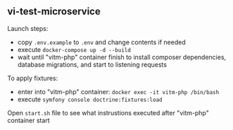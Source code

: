 **vi-test-microservice**
-

Launch steps:

- copy `.env.example` to `.env` and change contents if needed
- execute `docker-compose up -d --build`
- wait until "vitm-php" container finish to install composer dependencies, database migrations, and start to listening
  requests

To apply fixtures:

- enter into "vitm-php" container: `docker exec -it vitm-php /bin/bash`
- execute `symfony console doctrine:fixtures:load`

Open `start.sh` file to see what instrustions executed after "vitm-php" container start
